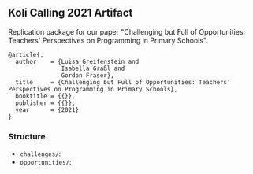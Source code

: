 ## Koli Calling 2021 Artifact

Replication package for our paper "Challenging but Full of Opportunities: Teachers' Perspectives on Programming in Primary Schools".

```
@article{,
  author    = {Luisa Greifenstein and
               Isabella Graßl and
               Gordon Fraser},
  title     = {Challenging but Full of Opportunities: Teachers' Perspectives on Programming in Primary Schools},
  booktitle = {{}},
  publisher = {{}},
  year      = {2021}
}
```

### Structure
- `challenges/`: 
- `opportunities/`: 
